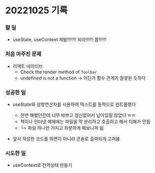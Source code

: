 ﻿# 20221025 기록
### 할 일
- useState, useContext 제발!!!!!!! 되라!!!!!! 쫌!!!!!!

### 처음 마주친 문제
- 리액트 네이티브
  - Check the render method of `Toolbar`
  - undefined is not a function -> 어딘가 함수 관계가 잘못된 듯하다

### 성공한 일
- useState와 삼항연산자를 사용하여 텍스트를 동적으로 컨트롤했다
  - 한번 해봤던건데 너무 바쁘고 정신없어서 남아있질 않았다 ㅠㅠ
  - 책이나 인터넷 예제에는 파일을 막 분리하고 호출하고 해서 이해가 안됨
  - └> 파일 하나만 가지고 차분하게 해보니까 됨

- 앞서 작성한 코드를 화면이 아니라 콘솔로 출력되게 고쳐봄

### 시도한 일
- useContext로 전역상태 만들기
